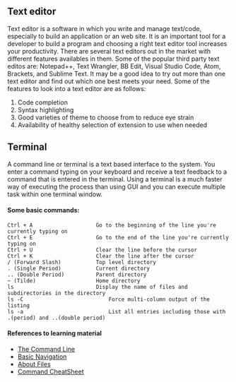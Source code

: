 ## Text editor

Text editor is a software in which you write and manage text/code, especially to build an application or an web site. It is an important tool for 
a developer to build a program and choosing a right text editor tool increases your productivity. There are several text editors out in the 
market with different features availables in them. Some of the popular third party text editos are: Notepad++, Text Wrangler, BB Edit, Visual Studio Code, Atom,
Brackets, and Sublime Text. It may be a good idea to try out more than one text editor and find out which one best 
meets your need. Some of the features to look into a text editor are as follows:

1. Code completion
2. Syntax highlighting
3. Good varieties of theme to choose from to reduce eye strain 
4. Availability of healthy selection of extension to use when needed


## Terminal
A command line or terminal is a text based interface to the system. You enter a command typing on your keyboard and receive a text feedback 
to a command that is entered in the terminal. Using a terminal is a much faster way of executing the process than using GUI and you can 
execute multiple task within one terminal window. 

#### Some basic commands:
```
Ctrl + A	                Go to the beginning of the line you're currently typing on
Ctrl + E	                Go to the end of the line you're currently typing on
Ctrl + U	                Clear the line before the cursor
Ctrl + K	                Clear the line after the cursor
/ (Forward Slash)	        Top level directory
. (Single Period)	        Current directory
.. (Double Period)	        Parent directory
~ (Tilde)               	Home directory
ls	                        Display the name of files and subdirectories in the directory
ls -C	                        Force multi-column output of the listing
ls -a	                        List all entries including those with .(period) and ..(double period)
```

#### References to learning material
+ [The Command Line](https://ryanstutorials.net/linuxtutorial/commandline.php)
+ [Basic Navigation](https://ryanstutorials.net/linuxtutorial/navigation.php)
+ [About Files](https://ryanstutorials.net/linuxtutorial/aboutfiles.php)
+ [Command CheatSheet](https://www.makeuseof.com/tag/mac-terminal-commands-cheat-sheet/)
